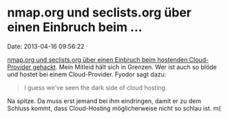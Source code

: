 nmap.org und seclists.org über einen Einbruch beim \...
=======================================================

Date: 2013-04-16 09:56:22

[nmap.org und seclists.org über einen Einbruch beim hostenden
Cloud-Provider gehackt](http://seclists.org/nmap-dev/2013/q2/3). Mein
Mitleid hält sich in Grenzen. Wer ist auch so blöde und hostet bei einem
Cloud-Provider. Fyodor sagt dazu:

> I guess we\'ve seen the dark side of cloud hosting.

Na spitze. Da muss erst jemand bei ihm eindringen, damit er zu dem
Schluss kommt, dass Cloud-Hosting möglicherweise nicht so schlau ist. m(
